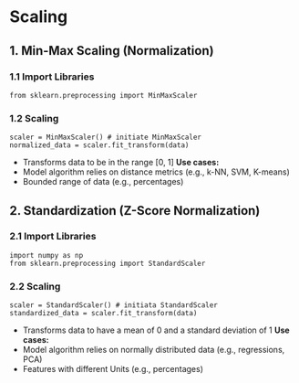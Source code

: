 # Scaling
## 1. Min-Max Scaling (Normalization)
### 1.1 Import Libraries
    from sklearn.preprocessing import MinMaxScaler
### 1.2 Scaling
    scaler = MinMaxScaler() # initiate MinMaxScaler
    normalized_data = scaler.fit_transform(data)
* Transforms data to be in the range [0, 1]
**Use cases:**
* Model algorithm relies on distance metrics (e.g., k-NN, SVM, K-means)
* Bounded range of data (e.g., percentages)
## 2. Standardization (Z-Score Normalization)
### 2.1 Import Libraries
    import numpy as np
    from sklearn.preprocessing import StandardScaler
### 2.2 Scaling
    scaler = StandardScaler() # initiata StandardScaler
    standardized_data = scaler.fit_transform(data)
* Transforms data to have a mean of 0 and a standard deviation of 1
**Use cases:**
* Model algorithm relies on normally distributed data (e.g., regressions, PCA)
* Features with different Units (e.g., percentages)
